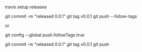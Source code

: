 travis setup releases

git commit -m "released 0.0.1"
git tag v0.0.1
git push --follow-tags

or

git config --global push.followTags true

git commit -m "released 0.0.1"
git tag v0.0.1
git push
